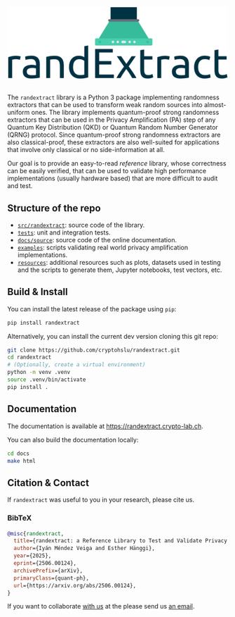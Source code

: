 <div align="center">
<picture>
  <source srcset="https://github.com/cryptohslu/randextract/blob/main/logo/logo-dark-mode.png?raw=true" media="(prefers-color-scheme: dark)">
  <img width=500px alt="randExtract logo" src="https://github.com/cryptohslu/randextract/blob/main/logo/logo-light-mode.png?raw=true">
</picture>
</div>
<br>

The `randextract` library is a Python 3 package implementing randomness extractors that can be used to transform
weak random sources into almost-uniform ones. The library implements quantum-proof strong randomness extractors that can
be used in the Privacy Amplification (PA) step of any Quantum Key Distribution (QKD) or Quantum Random Number Generator
(QRNG) protocol. Since quantum-proof strong randomness extractors are also classical-proof, these extractors are also
well-suited for applications that involve only classical or no side-information at all.

Our goal is to provide an easy-to-read *reference* library, whose correctness can be easily verified, that can be used
to validate high performance implementations (usually hardware based) that are more difficult to audit and test.

## Structure of the repo

* [`src/randextract`](src/randextract): source code of the library.
* [`tests`](tests): unit and integration tests.
* [`docs/source`](docs/source): source code of the online documentation.
* [`examples`](examples): scripts validating real world privacy amplification implementations.
* [`resources`](resources): additional resources such as plots, datasets used in testing and the scripts to generate them,
Jupyter notebooks, test vectors, etc.

## Build & Install
You can install the latest release of the package using `pip`:

```bash
pip install randextract
```

Alternatively, you can install the current dev version cloning this git repo:
```bash
git clone https://github.com/cryptohslu/randextract.git
cd randextract
# (Optionally, create a virtual environment)
python -m venv .venv
source .venv/bin/activate
pip install .
```

## Documentation
The documentation is available at https://randextract.crypto-lab.ch.

You can also build the documentation locally:
```bash
cd docs
make html
```

## Citation & Contact
If `randextract` was useful to you in your research, please cite us.

### BibTeX

```bibtex
@misc{randextract,
  title={randextract: a Reference Library to Test and Validate Privacy Amplification Implementations}, 
  author={Iyán Méndez Veiga and Esther Hänggi},
  year={2025},
  eprint={2506.00124},
  archivePrefix={arXiv},
  primaryClass={quant-ph},
  url={https://arxiv.org/abs/2506.00124},
}
```

If you want to collaborate [with us](https://www.hslu.ch/en/lucerne-school-of-information-technology/research/labs/applied-cyber-security/)
at the please send us [an email](mailto:iyan.mendezveiga@hslu.ch).